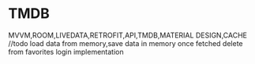 # TMDB
MVVM,ROOM,LIVEDATA,RETROFIT,API,TMDB,MATERIAL DESIGN,CACHE
//todo
load data from memory,save data in memory once fetched
delete from favorites
login implementation
